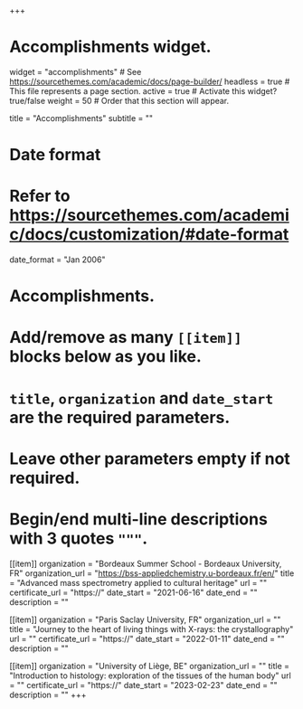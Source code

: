 +++
# Accomplishments widget.
widget = "accomplishments"  # See https://sourcethemes.com/academic/docs/page-builder/
headless = true  # This file represents a page section.
active = true  # Activate this widget? true/false
weight = 50  # Order that this section will appear.

title = "Accomplish&shy;ments"
subtitle = ""

# Date format
#   Refer to https://sourcethemes.com/academic/docs/customization/#date-format
date_format = "Jan 2006"

# Accomplishments.
#   Add/remove as many `[[item]]` blocks below as you like.
#   `title`, `organization` and `date_start` are the required parameters.
#   Leave other parameters empty if not required.
#   Begin/end multi-line descriptions with 3 quotes `"""`.

[[item]]
  organization = "Bordeaux Summer School - Bordeaux University, FR"
  organization_url = "https://bss-appliedchemistry.u-bordeaux.fr/en/"
  title = "Advanced mass spectrometry applied to cultural heritage"
  url = ""
  certificate_url = "https://"
  date_start = "2021-06-16"
  date_end = ""
  description = ""

[[item]]
  organization = "Paris Saclay University, FR"
  organization_url = ""
  title = "Journey to the heart of living things with X-rays: the crystallography"
  url = ""
  certificate_url = "https://"
  date_start = "2022-01-11"
  date_end = ""
  description = ""
  
  [[item]]
  organization = "University of Liège, BE"
  organization_url = ""
  title = "Introduction to histology: exploration of the tissues of the human body"
  url = ""
  certificate_url = "https://"
  date_start = "2023-02-23"
  date_end = ""
  description = ""
+++
